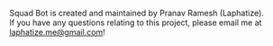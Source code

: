 Squad Bot is created and maintained by Pranav Ramesh (Laphatize).
<br>
If you have any questions relating to this project, please email me at laphatize.me@gmail.com!
